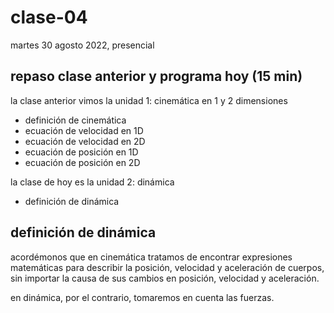 # clase-04

martes 30 agosto 2022, presencial

## repaso clase anterior y programa hoy (15 min)

la clase anterior vimos la unidad 1: cinemática en 1 y 2 dimensiones

- definición de cinemática
- ecuación de velocidad en 1D
- ecuación de velocidad en 2D
- ecuación de posición en 1D
- ecuación de posición en 2D

la clase de hoy es la unidad 2: dinámica

- definición de dinámica

## definición de dinámica

acordémonos que en cinemática tratamos de encontrar expresiones matemáticas para describir la posición, velocidad y aceleración de cuerpos, sin importar la causa de sus cambios en posición, velocidad y aceleración.

en dinámica, por el contrario, tomaremos en cuenta las fuerzas.
